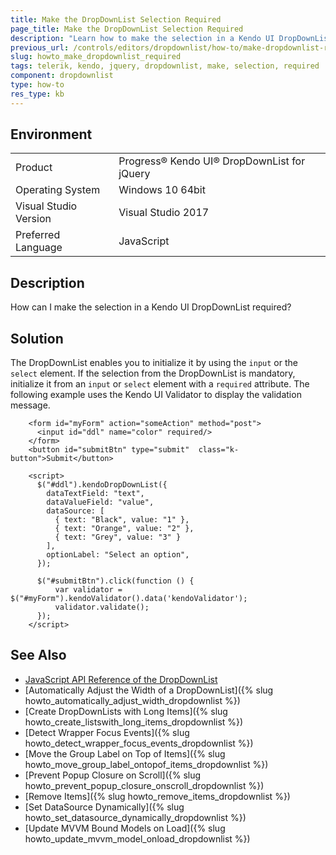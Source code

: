 ```yaml
---
title: Make the DropDownList Selection Required
page_title: Make the DropDownList Selection Required
description: "Learn how to make the selection in a Kendo UI DropDownList widget required."
previous_url: /controls/editors/dropdownlist/how-to/make-dropdownlist-required, /controls/editors/dropdownlist/how-to/selection/make-dropdownlist-required
slug: howto_make_dropdownlist_required
tags: telerik, kendo, jquery, dropdownlist, make, selection, required
component: dropdownlist
type: how-to
res_type: kb
---
```


## Environment

<table>
 <tr>
  <td>Product</td>
  <td>Progress® Kendo UI® DropDownList for jQuery</td>
 </tr>
 <tr>
  <td>Operating System</td>
  <td>Windows 10 64bit</td>
 </tr>
 <tr>
  <td>Visual Studio Version</td>
  <td>Visual Studio 2017</td>
 </tr>
 <tr>
  <td>Preferred Language</td>
  <td>JavaScript</td>
 </tr>
</table>

## Description

How can I make the selection in a Kendo UI DropDownList required?

## Solution

The DropDownList enables you to initialize it by using the `input` or the `select` element. If the selection from the DropDownList is mandatory, initialize it from an `input` or `select` element with a `required` attribute. The following example uses the Kendo UI Validator to display the validation message.

```dojo
    <form id="myForm" action="someAction" method="post">
      <input id="ddl" name="color" required/>
    </form>
    <button id="submitBtn" type="submit"  class="k-button">Submit</button>

    <script>
      $("#ddl").kendoDropDownList({
        dataTextField: "text",
        dataValueField: "value",
        dataSource: [
          { text: "Black", value: "1" },
          { text: "Orange", value: "2" },
          { text: "Grey", value: "3" }
        ],
        optionLabel: "Select an option",
      });

      $("#submitBtn").click(function () {
          var validator = $("#myForm").kendoValidator().data('kendoValidator');
          validator.validate();
      });
    </script>
```

## See Also

* [JavaScript API Reference of the DropDownList](/api/javascript/ui/dropdownlist)
* [Automatically Adjust the Width of a DropDownList]({% slug howto_automatically_adjust_width_dropdownlist %})
* [Create DropDownLists with Long Items]({% slug howto_create_listswith_long_items_dropdownlist %})
* [Detect Wrapper Focus Events]({% slug howto_detect_wrapper_focus_events_dropdownlist %})
* [Move the Group Label on Top of Items]({% slug howto_move_group_label_ontopof_items_dropdownlist %})
* [Prevent Popup Closure on Scroll]({% slug howto_prevent_popup_closure_onscroll_dropdownlist %})
* [Remove Items]({% slug howto_remove_items_dropdownlist %})
* [Set DataSource Dynamically]({% slug howto_set_datasource_dynamically_dropdownlist %})
* [Update MVVM Bound Models on Load]({% slug howto_update_mvvm_model_onload_dropdownlist %})
